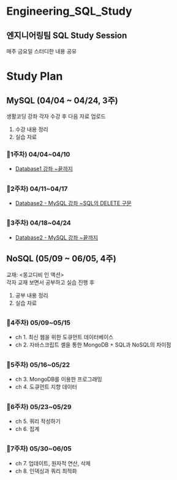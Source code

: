 # Engineering_SQL_Study

## 엔지니어링팀 SQL Study Session
 
매주 금요일 스터디한 내용 공유



# Study Plan

## MySQL (04/04 ~ 04/24, 3주)
생활코딩 강좌 각자 수강 후 다음 자료 업로드
1) 수강 내용 정리
2) 실습 자료

### 🔻1주차) 04/04~04/10
* [Database1 강좌 ~끝까지](https://opentutorials.org/course/3162)
##

### 🔻2주차) 04/11~04/17
* [Database2 - MySQL 강좌 ~SQL의 DELETE 구문](https://opentutorials.org/course/3161)
##

### 🔻3주차) 04/18~04/24
* [Database2 - MySQL 강좌 ~끝까지](https://opentutorials.org/course/3161)
##

## NoSQL (05/09 ~ 06/05, 4주)
교재: <몽고디비 인 액션><br>
각자 교재 보면서 공부하고 실습 진행 후  
1) 공부 내용 정리
2) 실습 자료
##

### 🔻4주차) 05/09~05/15
* ch 1. 최신 웹을 위한 도큐먼트 데이터베이스
* ch 2. 자바스크립트 셸을 통한 MongoDB + SQL과 NoSQL의 차이점 
##

### 🔻5주차) 05/16~05/22
* ch 3. MongoDB를 이용한 프로그래밍 
* ch 4. 도큐먼트 지향 데이터
##

### 🔻6주차) 05/23~05/29
* ch 5. 쿼리 작성하기
* ch 6. 집계 
##

### 🔻7주차) 05/30~06/05
* ch 7. 업데이트, 원자적 연산, 삭제
* ch 8. 인덱싱과 쿼리 최적화
##
